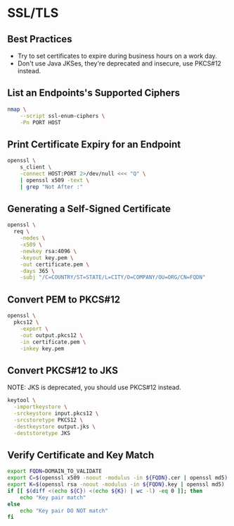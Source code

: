 # SSL/TLS

## Best Practices

- Try to set certificates to expire during business hours on a work day.
- Don't use Java JKSes, they're deprecated and insecure, use PKCS#12 instead.

## List an Endpoints's Supported Ciphers

~~~ bash
nmap \
    --script ssl-enum-ciphers \
    -Pn PORT HOST
~~~

## Print Certificate Expiry for an Endpoint

~~~ bash
openssl \
    s_client \
    -connect HOST:PORT 2>/dev/null <<< "Q" \
    | openssl x509 -text \
    | grep "Not After :"
~~~

## Generating a Self-Signed Certificate

~~~ bash
openssl \
  req \
    -nodes \
    -x509 \
    -newkey rsa:4096 \
    -keyout key.pem \
    -out certificate.pem \
    -days 365 \
    -subj "/C=COUNTRY/ST=STATE/L=CITY/O=COMPANY/OU=ORG/CN=FQDN"
~~~

## Convert PEM to PKCS#12

~~~ bash
openssl \
  pkcs12 \
    -export \
    -out output.pkcs12 \
    -in certificate.pem \
    -inkey key.pem
~~~

## Convert PKCS#12 to JKS

NOTE: JKS is deprecated, you should use PKCS#12 instead.

~~~ bash
keytool \
  -importkeystore \
  -srckeystore input.pkcs12 \
  -srcstoretype PKCS12 \
  -destkeystore output.jks \
  -deststoretype JKS
~~~

## Verify Certificate and Key Match

~~~ bash
export FQDN=DOMAIN_TO_VALIDATE
export C=$(openssl x509 -noout -modulus -in ${FQDN}.cer | openssl md5)
export K=$(openssl rsa -noout -modulus -in ${FQDN}.key | openssl md5)
if [[ $(diff <(echo ${C}) <(echo ${K}) | wc -l) -eq 0 ]]; then
    echo "Key pair match"
else
    echo "Key pair DO NOT match"
fi
~~~

